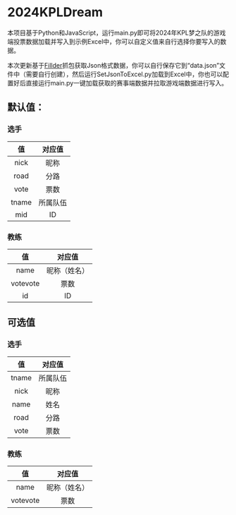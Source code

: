 # 2024KPLDream

本项目基于Python和JavaScript，运行main.py即可将2024年KPL梦之队的游戏端投票数据加载并写入到示例Excel中，你可以自定义值来自行选择你要写入的数据。

本次更新基于[Fillder](https://www.telerik.com/download/fiddler)抓包获取Json格式数据，你可以自行保存它到“data.json”文件中（需要自行创建），然后运行SetJsonToExcel.py加载到Excel中，你也可以配置好后直接运行main.py一键加载获取的赛事端数据并拉取游戏端数据进行写入。

## 默认值：

### 选手

|  值   |  对应值  |
| :---: | :------: |
| nick  |   昵称   |
| road  |   分路   |
| vote  |   票数   |
| tname | 所属队伍 |
|  mid  |    ID    |

### 教练

|    值    |    对应值    |
| :------: | :----------: |
|   name   | 昵称（姓名） |
| votevote |     票数     |
|    id    |      ID      |

## 可选值

### 选手

|  值   |  对应值  |
| :---: | :------: |
| tname | 所属队伍 |
| nick  |   昵称   |
| name  |   姓名   |
| road  |   分路   |
| vote  |   票数   |

### 教练

|    值    |    对应值    |
| :------: | :----------: |
|   name   | 昵称（姓名） |
| votevote |     票数     |

